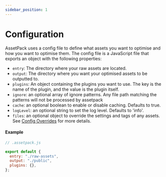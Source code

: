 ```yaml
---
sidebar_position: 1
---
```


# Configuration

AssetPack uses a config file to define what assets you want to optimise and how you want to optimise them. The config file is a JavaScript file that exports an object with the following properties:

- `entry`: The directory where your raw assets are located.
- `output`: The directory where you want your optimised assets to be outputted to.
- `plugins`: An object containing the plugins you want to use. The key is the name of the plugin, and the value is the plugin itself.
- `ignore`: an optional array of ignore patterns. Any file path matching the patterns will not be processed by assetpack
- `cache`: an optional boolean to enable or disable caching. Defaults to true.
- `logLevel`: an optional string to set the log level. Defaults to 'info'.
- `files`: an optional object to override the settings and tags of any assets. See [Config Overrides](#config-overrides) for more details.

#### Example

```js
// .assetpack.js

export default {
  entry: "./raw-assets",
  output: "./public",
  plugins: {},
};
```

